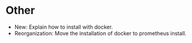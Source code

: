 # Other

* New: Explain how to install with docker.
* Reorganization: Move the installation of docker to prometheus install.